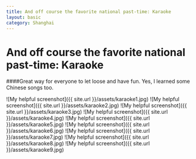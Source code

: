 ```yaml
---
title: And off course the favorite national past-time: Karaoke
layout: basic
category: Shanghai
---
```



And off course the favorite national past-time: Karaoke
=======================================================

####Great way for everyone to let loose and have fun. Yes, I learned some Chinese songs too.

![My helpful screenshot]({{ site.url }}/assets/karaoke1.jpg)
![My helpful screenshot]({{ site.url }}/assets/karaoke2.jpg)
![My helpful screenshot]({{ site.url }}/assets/karaoke3.jpg)
![My helpful screenshot]({{ site.url }}/assets/karaoke4.jpg)
![My helpful screenshot]({{ site.url }}/assets/karaoke5.jpg)
![My helpful screenshot]({{ site.url }}/assets/karaoke6.jpg)
![My helpful screenshot]({{ site.url }}/assets/karaoke7.jpg)
![My helpful screenshot]({{ site.url }}/assets/karaoke8.jpg)
![My helpful screenshot]({{ site.url }}/assets/karaoke9.jpg)




